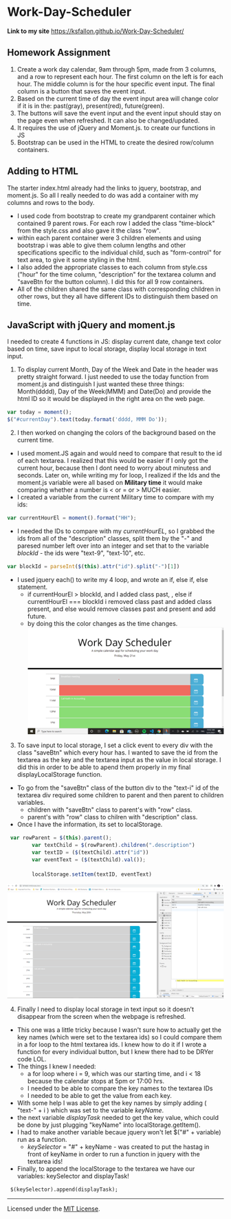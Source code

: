 # Work-Day-Scheduler

**Link to my site**
https://ksfallon.github.io/Work-Day-Scheduler/

## Homework Assignment 
1. Create a work day calendar, 9am through 5pm, made from 3 columns, and a row to represent each hour. The first column on the left is for each hour. The middle column is for the hour specific event input. The final column is a button that saves the event input. 
2. Based on the current time of day the event input area will change color if it is in the: past(gray), present(red), future(green).
3. The buttons will save the event input and the event input should stay on the page even when refreshed. It can also be changed/updated.
4. It requires the use of jQuery and Moment.js. to create our functions in JS
5. Bootstrap can be used in the HTML to create the desired row/column containers.

## Adding to HTML
The starter index.html already had the links to jquery, bootstrap, and moment.js. So all I really needed to do was add a container with my columns and rows to the body.
- I used code from bootstrap to create my grandparent container which contained 9 parent rows. For each row I added the class "time-block" from the style.css and also gave it the class "row". 
- within each parent container were 3 children elements and using bootstrap i was able to give them column lengths and other specifications specific to the individual child, such as "form-control" for text area, to give it some styling in the html. 
- I also added the appropriate classes to each column from style.css ("hour" for the time column, "description" for the textarea column and "saveBtn for the button column). I did this for all 9 row containers. 
- All of the children shared the same class with corresponding children in other rows, but they all have different IDs to distinguish them based on time.

## JavaScript with jQuery and moment.js
I needed to create 4 functions in JS: display current date, change text color based on time, save input to local storage, display local storage in text input.
1. To display current Month, Day of the Week and Date in the header was pretty straight forward. I just needed to use the today function from moment.js and distinguish I just wanted these three things: Month(dddd), Day of the Week(MMM) and Date(Do) and provide the html ID so it would be displayed in the right area on the web page.
```javascript
var today = moment();
$("#currentDay").text(today.format('dddd, MMM Do'));
```
2. I then worked on changing the colors of the background based on the current time. 
- I used moment.JS again and would need to compare that result to the id of each textarea. I realized that this would be easier if I only got the current hour, because then I dont need to worry about minutess and seconds. Later on, while writing my for loop, I realized if the Ids and the moment.js variable were all based on **Military time** it would make comparing whether a number is < or = or > MUCH easier.
- I created a variable from the current Military time to compare with my ids:
```javascript
var currentHourEl = moment().format("HH");
```
- I needed the IDs to compare with my *currentHourEL*, so I grabbed the ids from all of the "description" classes, split them by the "-" and paresed number left over into an integer and set that to the variable *blockId* - the ids were "text-9", "text-10", etc.
```javascript
var blockId = parseInt($(this).attr("id").split("-")[1])
```
- I used jquery each() to write my 4 loop, and wrote an if, else if, else statement. 
    - if currentHourEl > blockId, and I added class past, , else if currentHourEl === blockId i removed class past and added class present, and else would remove classes past and present and add future.
    - by doing this the color changes as the time changes.
![Hour-Colors](https://github.com/ksfallon/Work-Day-Scheduler/blob/main/images%26gifs/WebpageShowingColor%26CurrentTime.png)

3. To save input to local storage, I set a click event to every div with the class "saveBtn" which every hour has. I wanted to save the id from the textarea as the key and the textarea input as the value in local storage. I did this in order to be able to apend them properly in my final displayLocalStorage function. 
- To go from the "saveBtn" class of the button div to the "text-i" id of the textarea div required some children to parent and then parent to children variables.
    - children with "saveBtn" class to parent's with "row" class.
    - parent's with "row" class to chilren with "description" class.
- Once I have the information, its set to localStorage.
```javascript
 var rowParent = $(this).parent();
        var textChild = $(rowParent).children(".description")
        var textID = ($(textChild).attr("id"))
        var eventText = ($(textChild).val());
        
        localStorage.setItem(textID, eventText)
```
![Local-Storage](https://github.com/ksfallon/Work-Day-Scheduler/blob/main/images%26gifs/pageWithLocalStorage.png)

4. Finally I need to display local storage in text input so it doesn't disappear from the screen when the webpage is refreshed. 
- This one was a little tricky because I wasn't sure how to actually get the key names (which were set to the textarea ids) so I could compare them in a for loop to the html textarea ids. I knew how to do it if I wrote a function for every individual button, but I knew there had to be DRYer code LOL.
- The things I knew I needed:
    - a for loop where i = 9, which was our starting time, and i < 18 because the calendar stops at 5pm or 17:00 hrs.
    - I needed to be able to compare the key names to the textarea IDs
    - I needed to be able to get the value from each key.
- With some help I was able to get the key names by simply adding ( "text-" + i ) which was set to the variable *keyName*.
- the next variable *displayTask* needed to get the key value, which could be done by just plugging "keyName" into localStorage.getItem().
- I had to make another variable becaue jquery won't let $("#" + variable) run as a function.
    - *keySelector* = "#" + keyName - was created to put the hastag in front of keyName in order to run a function in jquery with the textarea ids!
- Finally, to append the localStorage to the textarea we have our variables: keySelector and displayTask!

```jQuery
 $(keySelector).append(displayTask);
```
---
Licensed under the [MIT License](https://choosealicense.com/licenses/mit/#).